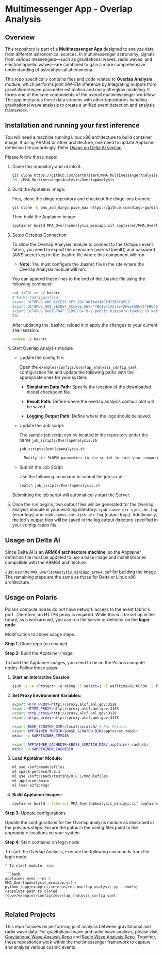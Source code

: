 # Multimessenger App - Overlap Analysis

## Overview
This repository is part of a **Multimessenger App** designed to analyze data from different astronomical sources. In multimessenger astronomy, signals from various messengers—such as gravitational waves, radio waves, and electromagnetic waves—are combined to gain a more comprehensive understanding of astrophysical phenomena.

This repo specifically contains files and code related to **Overlap Analysis** module, which performs joint GW–EM inference by integrating outputs from gravitational wave parameter estimation and radio afterglow modeling. It forms one of the core components of the overall multimessenger workflow. The app integrates these data streams with other repositories handling gravitational wave analysis to create a unified event detection and analysis framework.

## Installation and running your first inference

You will need a machine running Linux x86 architecture to build container image. If using ARM64 or other architecture, one need to update Apptainer definition file accordingly. Refer [Usage on Delta AI section](##usage-on-delta-ai)

Please follow these steps:

1.  Clone this repository and `cd` into it.

    ```bash
    git clone https://github.com/parth7stark/MMA_MultimessengerAnalysis.git
    cd ./MMA_MultimessengerAnalysis/OverlapAnalysis
    ```

2. Build the Apptainer image:

    First, clone the dingo repository and checkout the dingo-bns branch:
    
    ```bash
    git clone -b bns_add_dingo_pipe_max https://github.com/dingo-gw/dingo.git ./dingo
    ```

    Then build the Apptainer image:

    ```bash
    apptainer build MMA_OverlapAnalysis_miniapp.sif apptainer/MMA_OverlapAnalysis_miniapp.def
    ```

3. Setup Octopus Connection

    To allow the Overlap Analysis module to connect to the Octopus event fabric, you need to export the username (user's OpenID) and password (AWS secret key) in the .bashrc file where this component will run.

    * **Note:** You must configure the .bashrc file in the site where the Overlap Analysis module will run.

    You can append these lines to the end of the .bashrc file using the following command:

    ```bash
    cat <<EOL >> ~/.bashrc
    # Kafka Configuration
    export OCTOPUS_AWS_ACCESS_KEY_ID="AKIA4J4XQFUIIB7Y4FG3"
    export OCTOPUS_AWS_SECRET_ACCESS_KEY="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"
    export OCTOPUS_BOOTSTRAP_SERVERS='b-1-public.diaspora.fy49oq.c9.kafka.us-east-1.amazonaws.com:9198,b-2-public.diaspora.fy49oq.c9.kafka.us-east-1.amazonaws.com:9198'
    EOL   
    ```

    After updating the .bashrc, reload it to apply the changes to your current shell session:
    
    ```bash
    source ~/.bashrc
    ```

4. Start Overlap Analysis module


   * Update the config file:

        Open the `examples/configs/overlap_analysis_config.yaml` configuration file and update the following paths with the appropriate ones for your system:

        - **Simulation Data Path:** Specify the location of the downloaded model checkpoint file.

        - **Result Path:** Define where the overlap analysis contour plot will be saved

        - **Logging Output Path:** Define where the logs should be saved.


   * Update the Job script:
      
       The sample job script can be located in the repository under the name `job_scripts/OverlapAnalysis.sh`

        ```bash
        job_scripts/OverlapAnalysis.sh
    
        - Modify the SLURM parameters in the script to suit your computing environment (e.g., partition, time, and resources).
        ```

    * Submit the Job Script
    
        Use the following command to submit the job script:
    
        ```bash
        sbatch job_scripts/OverlapAnalysis.sh
        ```

    Submitting the job script will automatically start the Server.

5.  Once the run begins, two output files will be generated for the Overlap analysis module in your working directory: 
`<job-name>-err-<job_id>.log` (error logs) and `<job-name>-out-<job_id>.log` (output logs). Additionally, the job's output files will be saved in the log output directory specified in your configuration file.

## Usage on Delta AI

Since Delta AI is an **ARM64 architecture machine**, so the Apptainer definition file must be updated to use a base image and install libraries compatible with the ARM64 architecture.

Just use the `MMA_OverlapAnalysis_miniapp_arm64.def` for building the image.
The remaining steps are the same as those for Delta or Linux x86 architecture.


## Usage on Polaris

Polaris compute nodes do not have network access to the event fabric's port. Therefore, an HTTPS proxy is required. While this will be set up in the future, as a workaround, you can run the server or detector on the **login node**.

Modification to above usage steps:

**Step 1:** Clone repo (no change)

**Step 2:** Build the Apptainer image:

To build the Apptainer images, you need to be on the Polaris compute nodes. Follow these steps:

1. **Start an Interactive Session:**
   ```bash
   qsub -I -A <Project> -q debug -l select=1 -l walltime=01:00:00 -l filesystems=home:eagle -l singularity_fakeroot=true
   ```

2. **Set Proxy Environment Variables:**

   ```bash
   export HTTP_PROXY=http://proxy.alcf.anl.gov:3128
   export HTTPS_PROXY=http://proxy.alcf.anl.gov:3128
   export http_proxy=http://proxy.alcf.anl.gov:3128
   export https_proxy=http://proxy.alcf.anl.gov:3128

   export BASE_SCRATCH_DIR=/local/scratch/ # For Polaris
   export APPTAINER_TMPDIR=$BASE_SCRATCH_DIR/apptainer-tmpdir
   mkdir -p $APPTAINER_TMPDIR

   export APPTAINER_CACHEDIR=$BASE_SCRATCH_DIR/ apptainer-cachedir
   mkdir -p $APPTAINER_CACHEDIR
   ```

3. **Load Apptainer Module:**

   ```bash
   ml use /soft/modulefiles
   ml spack-pe-base/0.8.1
   ml use /soft/spack/testing/0.8.1/modulefiles
   ml apptainer/main
   ml load e2fsprogs
   ```

4. **Build Apptainer Images:**
   
    ```bash
    apptainer build --fakeroot MMA_OverlapAnalysis_miniapp.sif apptainer/MMA_OverlapAnalysis_miniapp.def
    ```


**Step 3:** Update configurations

Update the configurations for the Overlap analysis module as described in the previous steps. Ensure the paths in the config files point to the appropriate locations on your system.

**Step 4:** Start container on login node

To start the Overlap Analysis, execute the following commands from the login node.

    * To start module, run:

    ```bash
    apptainer exec --nv \
    MMA_OverlapAnalysis_miniapp.sif \
    python /app/examples/octopus/run_overlap_analysis.py --config <absolute path to cloned repo>/examples/configs/overlap_analysis_config.yaml
    ```



## Related Projects
This repo focuses on performing joint analysis between gravitational and radio wave data. For gravitational wave and radio wave analysis, please visit [Gravitational Wave Analysis Repo](https://github.com/parth7stark/MMA_GravitationalWave/tree/main) and [Radio Wave Analysis Repo](https://github.com/parth7stark/MMA_RadioWave/tree/main). Together, these repositories work within the multimessenger framework to capture and analyze various cosmic events.

